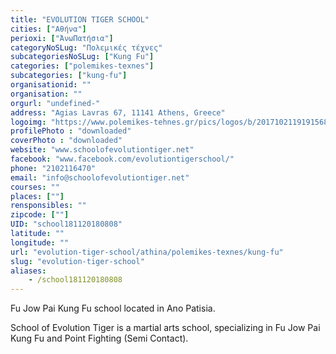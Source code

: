 ```yaml
---
title: "EVOLUTION TIGER SCHOOL"
cities: ["Αθήνα"]
perioxi: ["ΆνωΠατήσια"]
categoryNoSLug: "Πολεμικές τέχνες"
subcategoriesNoSLug: ["Kung Fu"]
categories: ["polemikes-texnes"]
subcategories: ["kung-fu"]
organisationid: ""
organisation: ""
orgurl: "undefined-"
address: "Agias Lavras 67, 11141 Athens, Greece"
logoimg: "https://www.polemikes-tehnes.gr/pics/logos/b/20171021191915686.jpg"
profilePhoto : "downloaded"
coverPhoto : "downloaded"
website: "www.schoolofevolutiontiger.net"
facebook: "www.facebook.com/evolutiontigerschool/"
phone: "2102116470"
email: "info@schoolofevolutiontiger.net"
courses: ""
places: [""]
rensponsibles: ""
zipcode: [""]
UID: "school181120180808"
latitude: ""
longitude: ""
url: "evolution-tiger-school/athina/polemikes-texnes/kung-fu"
slug: "evolution-tiger-school"
aliases:
    - /school181120180808
---
```



Fu Jow Pai Kung Fu school located in Ano Patisia.

School of Evolution Tiger is a martial arts school, specializing in Fu Jow Pai Kung Fu and Point Fighting (Semi Contact).